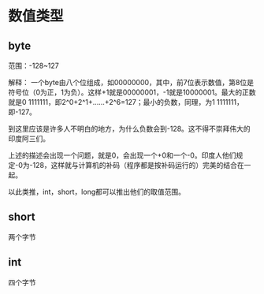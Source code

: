 # 数值类型

## byte

范围：-128~127

解释：  一个byte由八个位组成，如00000000，其中，前7位表示数值，第8位是符号位（0为正，1为负）。这样+1就是00000001，-1就是10000001。最大的正数就是0 1111111，即2^0+2^1+……+2^6=127；最小的负数，同理，为1 1111111，即-127。

到这里应该是许多人不明白的地方，为什么负数会到-128。这不得不崇拜伟大的印度阿三们。

上述的描述会出现一个问题，就是0，会出现一个+0和一个-0。印度人他们规定-0为-128，这样就与计算机的补码（程序都是按补码运行的）完美的结合在一起。

以此类推，int，short，long都可以推出他们的取值范围。  



## short

两个字节



## int

四个字节